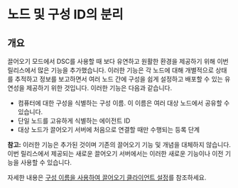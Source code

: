 # <a name="separation-of-node-and-configuration-ids"></a>노드 및 구성 ID의 분리

## <a name="overview"></a>개요

끌어오기 모드에서 DSC를 사용할 때 보다 유연하고 원활한 환경을 제공하기 위해 이번 릴리스에서 많은 기능을 추가했습니다. 이러한 기능은 각 노드에 대해 개별적으로 상태를 추적하고 정보를 보고하면서 여러 노드 간에 구성을 쉽게 설정하고 배포할 수 있는 유연성을 제공하기 위한 것입니다. 이러한 기능은 다음과 같습니다.

* 컴퓨터에 대한 구성을 식별하는 구성 이름. 이 이름은 여러 대상 노드에서 공유할 수 있습니다. 
* 단일 노드를 고유하게 식별하는 에이전트 ID
* 대상 노드가 끌어오기 서버에 처음으로 연결할 때만 수행되는 등록 단계

**참고:** 이러한 기능은 추가된 것이며 기존의 끌어오기 기능 및 개념을 대체하지 않습니다. 이번 릴리스에서 제공되는 새로운 끌어오기 서버에서는 이러한 새로운 기능이나 이전 기능을 사용할 수 있습니다.

자세한 내용은 [구성 이름을 사용하여 끌어오기 클라이언트 설정](https://msdn.microsoft.com/powershell/dsc/pullclientconfignames)를 참조하세요.

